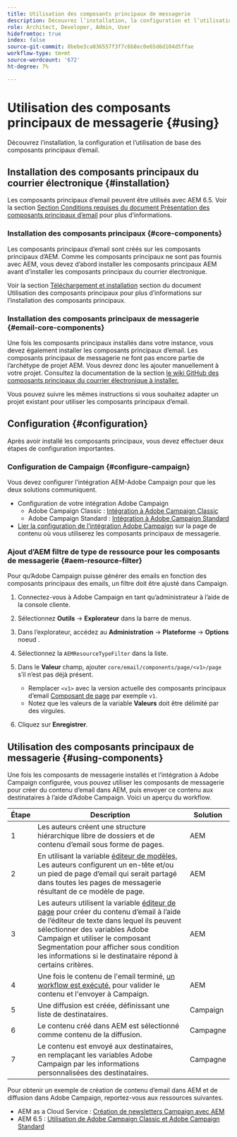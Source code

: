 ```yaml
---
title: Utilisation des composants principaux de messagerie
description: Découvrez l’installation, la configuration et l’utilisation de base des composants principaux d’email.
role: Architect, Developer, Admin, User
hidefromtoc: true
index: false
source-git-commit: 8bebe3ca036557f3f7c6b8ec0e65d6d104d5ffae
workflow-type: tm+mt
source-wordcount: '672'
ht-degree: 7%

---
```



# Utilisation des composants principaux de messagerie {#using}

Découvrez l’installation, la configuration et l’utilisation de base des composants principaux d’email.

## Installation des composants principaux du courrier électronique {#installation}

Les composants principaux d’email peuvent être utilisés avec AEM 6.5. Voir la section [Section Conditions requises du document Présentation des composants principaux d’email](introduction.md#requirements) pour plus d’informations.

### Installation des composants principaux {#core-components}

Les composants principaux d’email sont créés sur les composants principaux d’AEM. Comme les composants principaux ne sont pas fournis avec AEM, vous devez d’abord installer les composants principaux AEM avant d’installer les composants principaux du courrier électronique.

Voir la section [Téléchargement et installation](/help/get-started/using.md#download-and-install) section du document Utilisation des composants principaux pour plus d’informations sur l’installation des composants principaux.

### Installation des composants principaux de messagerie {#email-core-components}

Une fois les composants principaux installés dans votre instance, vous devez également installer les composants principaux d’email. Les composants principaux de messagerie ne font pas encore partie de l’archétype de projet AEM. Vous devrez donc les ajouter manuellement à votre projet. Consultez la documentation de la section [le wiki GitHub des composants principaux du courrier électronique à installer.](https://github.com/adobe/aem-core-email-components/wiki/Adding-to-Existing-Project)

Vous pouvez suivre les mêmes instructions si vous souhaitez adapter un projet existant pour utiliser les composants principaux d’email.

## Configuration {#configuration}

Après avoir installé les composants principaux, vous devez effectuer deux étapes de configuration importantes.

### Configuration de Campaign {#configure-campaign}

Vous devez configurer l’intégration AEM-Adobe Campaign pour que les deux solutions communiquent.

* Configuration de votre intégration Adobe Campaign
   * Adobe Campaign Classic : [Intégration à Adobe Campaign Classic](https://experienceleague.adobe.com/docs/experience-manager-65/administering/integration/campaignonpremise.html)
   * Adobe Campaign Standard : [Intégration à Adobe Campaign Standard](https://experienceleague.adobe.com/docs/experience-manager-65/administering/integration/campaignstandard.html)
* [Lier la configuration de l’intégration Adobe Campaign](/help/email/components/page.md#cloud-services-tab) sur la page de contenu où vous utiliserez les composants principaux de messagerie.

### Ajout d’AEM filtre de type de ressource pour les composants de messagerie {#aem-resource-filter}

Pour qu’Adobe Campaign puisse générer des emails en fonction des composants principaux des emails, un filtre doit être ajusté dans Campaign.

1. Connectez-vous à Adobe Campaign en tant qu’administrateur à l’aide de la console cliente.

1. Sélectionnez **Outils** -> **Explorateur** dans la barre de menus.

1. Dans l’explorateur, accédez au **Administration** -> **Plateforme** -> **Options** noeud .

1. Sélectionnez la `AEMResourceTypeFilter` dans la liste.

1. Dans le **Valeur** champ, ajouter `core/email/components/page/<v1>/page` s’il n’est pas déjà présent.

   * Remplacer `<v1>` avec la version actuelle des composants principaux d’email [Composant de page](/help/email/components/page.md) par exemple `v1`.
   * Notez que les valeurs de la variable **Valeurs** doit être délimité par des virgules.

1. Cliquez sur **Enregistrer**.

## Utilisation des composants principaux de messagerie {#using-components}

Une fois les composants de messagerie installés et l’intégration à Adobe Campaign configurée, vous pouvez utiliser les composants de messagerie pour créer du contenu d’email dans AEM, puis envoyer ce contenu aux destinataires à l’aide d’Adobe Campaign. Voici un aperçu du workflow.

| Étape | Description | Solution |
|---|---|---|
| 1 | Les auteurs créent une structure hiérarchique libre de dossiers et de contenu d’email sous forme de pages. | AEM |
| 2 | En utilisant la variable [éditeur de modèles,](https://experienceleague.adobe.com/docs/experience-manager-cloud-service/sites/authoring/features/templates.html?lang=fr) Les auteurs configurent un en-tête et/ou un pied de page d’email qui serait partagé dans toutes les pages de messagerie résultant de ce modèle de page. | AEM |
| 3 | Les auteurs utilisent la variable [éditeur de page](https://experienceleague.adobe.com/docs/experience-manager-cloud-service/content/sites/authoring/fundamentals/editing-content.html) pour créer du contenu d’email à l’aide de l’éditeur de texte dans lequel ils peuvent sélectionner des variables Adobe Campaign et utiliser le composant Segmentation pour afficher sous condition les informations si le destinataire répond à certains critères. | AEM |
| 4 | Une fois le contenu de l&#39;email terminé, [un workflow est exécuté.](https://experienceleague.adobe.com/docs/experience-manager-cloud-service/content/sites/authoring/workflows/overview.html) pour valider le contenu et l&#39;envoyer à Campaign. | AEM |
| 5 | Une diffusion est créée, définissant une liste de destinataires. | Campaign |
| 6 | Le contenu créé dans AEM est sélectionné comme contenu de la diffusion. | Campagne |
| 7 | Le contenu est envoyé aux destinataires, en remplaçant les variables Adobe Campaign par les informations personnalisées des destinataires. | Campagne |

Pour obtenir un exemple de création de contenu d’email dans AEM et de diffusion dans Adobe Campaign, reportez-vous aux ressources suivantes.

* AEM as a Cloud Service : [Création de newsletters Campaign avec AEM](https://experienceleague.adobe.com/docs/experience-manager-cloud-service/content/sites/authoring/campaign/creating-newsletters.html)
* AEM 6.5 : [Utilisation de Adobe Campaign Classic et Adobe Campaign Standard](https://experienceleague.adobe.com/docs/experience-manager-65/authoring/aem-adobe-campaign/campaign.html)

